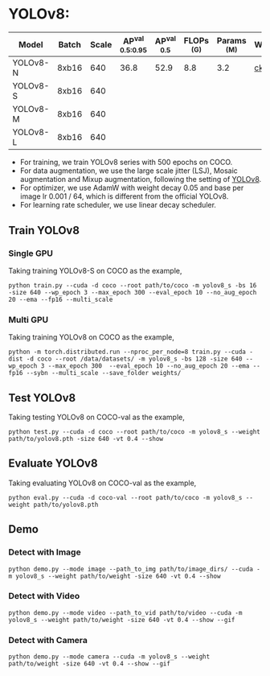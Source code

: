 # YOLOv8:

|   Model   |  Batch | Scale | AP<sup>val<br>0.5:0.95 | AP<sup>val<br>0.5 | FLOPs<br><sup>(G) | Params<br><sup>(M) | Weight |
|-----------|--------|-------|------------------------|-------------------|-------------------|--------------------|--------|
| YOLOv8-N  | 8xb16  |  640  |          36.8          |        52.9       |        8.8        |         3.2        | [ckpt](https://github.com/yjh0410/RT-ODLab/releases/download/yolo_tutorial_ckpt/yolov8_n_coco.pth) |
| YOLOv8-S  | 8xb16  |  640  |                        |                   |                   |                    |  |
| YOLOv8-M  | 8xb16  |  640  |                        |                   |                   |                    |  |
| YOLOv8-L  | 8xb16  |  640  |                        |                   |                   |                    |  |

- For training, we train YOLOv8 series with 500 epochs on COCO.
- For data augmentation, we use the large scale jitter (LSJ), Mosaic augmentation and Mixup augmentation, following the setting of [YOLOv8](https://github.com/ultralytics/yolov8).
- For optimizer, we use AdamW with weight decay 0.05 and base per image lr 0.001 / 64, which is different from the official YOLOv8.
- For learning rate scheduler, we use linear decay scheduler.


## Train YOLOv8
### Single GPU
Taking training YOLOv8-S on COCO as the example,
```Shell
python train.py --cuda -d coco --root path/to/coco -m yolov8_s -bs 16 -size 640 --wp_epoch 3 --max_epoch 300 --eval_epoch 10 --no_aug_epoch 20 --ema --fp16 --multi_scale 
```

### Multi GPU
Taking training YOLOv8 on COCO as the example,
```Shell
python -m torch.distributed.run --nproc_per_node=8 train.py --cuda -dist -d coco --root /data/datasets/ -m yolov8_s -bs 128 -size 640 --wp_epoch 3 --max_epoch 300  --eval_epoch 10 --no_aug_epoch 20 --ema --fp16 --sybn --multi_scale --save_folder weights/ 
```

## Test YOLOv8
Taking testing YOLOv8 on COCO-val as the example,
```Shell
python test.py --cuda -d coco --root path/to/coco -m yolov8_s --weight path/to/yolov8.pth -size 640 -vt 0.4 --show 
```

## Evaluate YOLOv8
Taking evaluating YOLOv8 on COCO-val as the example,
```Shell
python eval.py --cuda -d coco-val --root path/to/coco -m yolov8_s --weight path/to/yolov8.pth 
```

## Demo
### Detect with Image
```Shell
python demo.py --mode image --path_to_img path/to/image_dirs/ --cuda -m yolov8_s --weight path/to/weight -size 640 -vt 0.4 --show
```

### Detect with Video
```Shell
python demo.py --mode video --path_to_vid path/to/video --cuda -m yolov8_s --weight path/to/weight -size 640 -vt 0.4 --show --gif
```

### Detect with Camera
```Shell
python demo.py --mode camera --cuda -m yolov8_s --weight path/to/weight -size 640 -vt 0.4 --show --gif
```
